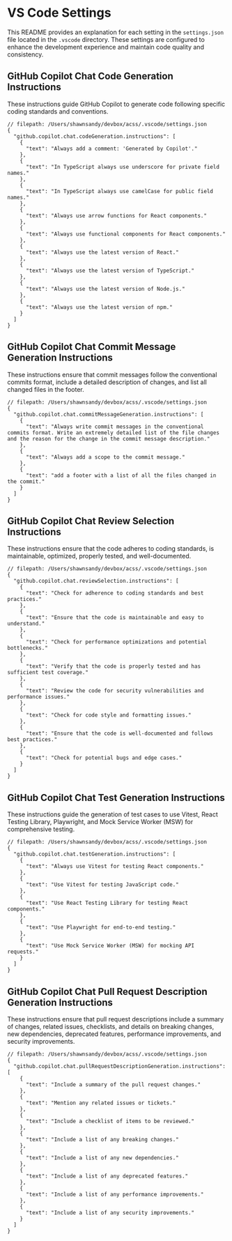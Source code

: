 # VS Code Settings

This README provides an explanation for each setting in the `settings.json` file located in the `.vscode` directory. These settings are configured to enhance the development experience and maintain code quality and consistency.

## GitHub Copilot Chat Code Generation Instructions

These instructions guide GitHub Copilot to generate code following specific coding standards and conventions.

```jsonc
// filepath: /Users/shawnsandy/devbox/acss/.vscode/settings.json
{
  "github.copilot.chat.codeGeneration.instructions": [
    {
      "text": "Always add a comment: 'Generated by Copilot'."
    },
    {
      "text": "In TypeScript always use underscore for private field names."
    },
    {
      "text": "In TypeScript always use camelCase for public field names."
    },
    {
      "text": "Always use arrow functions for React components."
    },
    {
      "text": "Always use functional components for React components."
    },
    {
      "text": "Always use the latest version of React."
    },
    {
      "text": "Always use the latest version of TypeScript."
    },
    {
      "text": "Always use the latest version of Node.js."
    },
    {
      "text": "Always use the latest version of npm."
    }
  ]
}
```

## GitHub Copilot Chat Commit Message Generation Instructions

These instructions ensure that commit messages follow the conventional commits format, include a detailed description of changes, and list all changed files in the footer.

```jsonc
// filepath: /Users/shawnsandy/devbox/acss/.vscode/settings.json
{
  "github.copilot.chat.commitMessageGeneration.instructions": [
    {
      "text": "Always write commit messages in the conventional commits format. Write an extremely detailed list of the file changes and the reason for the change in the commit message description."
    },
    {
      "text": "Always add a scope to the commit message."
    },
    {
      "text": "add a footer with a list of all the files changed in the commit."
    }
  ]
}
```

## GitHub Copilot Chat Review Selection Instructions

These instructions ensure that the code adheres to coding standards, is maintainable, optimized, properly tested, and well-documented.

```jsonc
// filepath: /Users/shawnsandy/devbox/acss/.vscode/settings.json
{
  "github.copilot.chat.reviewSelection.instructions": [
    {
      "text": "Check for adherence to coding standards and best practices."
    },
    {
      "text": "Ensure that the code is maintainable and easy to understand."
    },
    {
      "text": "Check for performance optimizations and potential bottlenecks."
    },
    {
      "text": "Verify that the code is properly tested and has sufficient test coverage."
    },
    {
      "text": "Review the code for security vulnerabilities and performance issues."
    },
    {
      "text": "Check for code style and formatting issues."
    },
    {
      "text": "Ensure that the code is well-documented and follows best practices."
    },
    {
      "text": "Check for potential bugs and edge cases."
    }
  ]
}
```

## GitHub Copilot Chat Test Generation Instructions

These instructions guide the generation of test cases to use Vitest, React Testing Library, Playwright, and Mock Service Worker (MSW) for comprehensive testing.

```jsonc
// filepath: /Users/shawnsandy/devbox/acss/.vscode/settings.json
{
  "github.copilot.chat.testGeneration.instructions": [
    {
      "text": "Always use Vitest for testing React components."
    },
    {
      "text": "Use Vitest for testing JavaScript code."
    },
    {
      "text": "Use React Testing Library for testing React components."
    },
    {
      "text": "Use Playwright for end-to-end testing."
    },
    {
      "text": "Use Mock Service Worker (MSW) for mocking API requests."
    }
  ]
}
```

## GitHub Copilot Chat Pull Request Description Generation Instructions

These instructions ensure that pull request descriptions include a summary of changes, related issues, checklists, and details on breaking changes, new dependencies, deprecated features, performance improvements, and security improvements.

```jsonc
// filepath: /Users/shawnsandy/devbox/acss/.vscode/settings.json
{
  "github.copilot.chat.pullRequestDescriptionGeneration.instructions": [
    {
      "text": "Include a summary of the pull request changes."
    },
    {
      "text": "Mention any related issues or tickets."
    },
    {
      "text": "Include a checklist of items to be reviewed."
    },
    {
      "text": "Include a list of any breaking changes."
    },
    {
      "text": "Include a list of any new dependencies."
    },
    {
      "text": "Include a list of any deprecated features."
    },
    {
      "text": "Include a list of any performance improvements."
    },
    {
      "text": "Include a list of any security improvements."
    }
  ]
}
```
